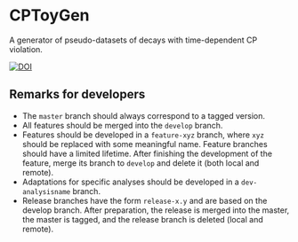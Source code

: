# CPToyGen

A generator of pseudo-datasets of decays with time-dependent CP violation.

[![DOI](https://zenodo.org/badge/doi/10.5281/zenodo.20356.svg)](http://dx.doi.org/10.5281/zenodo.20356)

## Remarks for developers
- The `master` branch should always correspond to a tagged version.
- All features should be merged into the `develop` branch.
- Features should be developed in a `feature-xyz` branch, where `xyz` should be replaced with some meaningful name. Feature branches should have a limited lifetime. After finishing the development of the feature, merge its branch to `develop` and delete it (both local and remote).
- Adaptations for specific analyses should be developed in a `dev-analysisname` branch.
- Release branches have the form `release-x.y` and are based on the develop branch. After preparation, the release is merged into the master, the master is tagged, and the release branch is deleted (local and remote).
